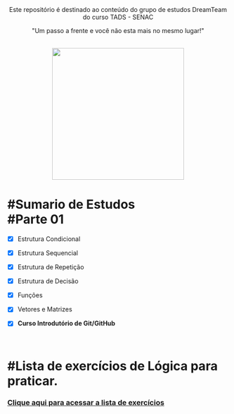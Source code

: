 <div align="center">
Este repositório é destinado ao conteúdo do grupo de estudos DreamTeam do curso TADS - SENAC



"Um passo a frente e você não esta mais no mesmo lugar!" <br/><br/>



<img height="300vh" src="assets/imagens/binary-code.jpg">

</div>

# #Sumario de Estudos<br/>#Parte 01



  - [x] Estrutura Condicional
  
  - [x] Estrutura Sequencial

  - [x] Estrutura de Repetição

  - [x] Estrutura de Decisão 

  - [x] Funções

  - [x] Vetores e Matrizes

  - [x] **Curso Introdutório de Git/GitHub**

  <br/>

   # #Lista de exercícios de Lógica para praticar.

### [Clique aqui para acessar a lista de exercícios](https://amignon.gitbook.io/exercicios-de-programacao/)

 <br/>

</div>
